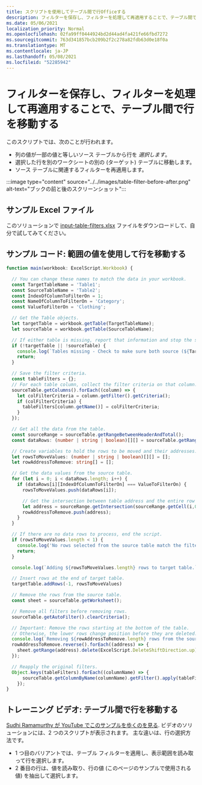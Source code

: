 ```yaml
---
title: スクリプトを使用してテーブル間で行Officeする
description: フィルターを保存し、フィルターを処理して再適用することで、テーブル間で行を移動する方法について学習します。
ms.date: 05/06/2021
localization_priority: Normal
ms.openlocfilehash: 02fa99ff0444924bd2d44ad4fa421fe66fbd7272
ms.sourcegitcommit: 763d341857bcb209b2f2c278a82fdb63d0e18f0a
ms.translationtype: MT
ms.contentlocale: ja-JP
ms.lasthandoff: 05/08/2021
ms.locfileid: "52285942"
---
```

# <a name="move-rows-across-tables-by-saving-filters-then-processing-and-reapplying-the-filters"></a>フィルターを保存し、フィルターを処理して再適用することで、テーブル間で行を移動する

このスクリプトでは、次のことが行われます。

* 列の値が一部の値と等しいソース テーブルから行を _選択します_。
* 選択した行を別のワークシートの別の (ターゲット) テーブルに移動します。
* ソース テーブルに関連するフィルターを再適用します。

:::image type="content" source="../../images/table-filter-before-after.png" alt-text="ブックの前と後のスクリーンショット":::

## <a name="sample-excel-file"></a>サンプル Excel ファイル

このソリューションで <a href="input-table-filters.xlsx">input-table-filters.xlsx</a> ファイルをダウンロードして、自分で試してみてください。

## <a name="sample-code-move-rows-using-range-values"></a>サンプル コード: 範囲の値を使用して行を移動する

```TypeScript
function main(workbook: ExcelScript.Workbook) {

  // You can change these names to match the data in your workbook.
  const TargetTableName = 'Table1';
  const SourceTableName = 'Table2';
  const IndexOfColumnToFilterOn = 1;
  const NameOfColumnToFilterOn = 'Category';
  const ValueToFilterOn = 'Clothing';

  // Get the Table objects.
  let targetTable = workbook.getTable(TargetTableName);
  let sourceTable = workbook.getTable(SourceTableName);

  // If either table is missing, report that information and stop the script.
  if (!targetTable || !sourceTable) {
    console.log(`Tables missing - Check to make sure both source (${TargetTableName}) and target table (${SourceTableName}) are present before running the script. `);
    return;
  }

  // Save the filter criteria.
  const tableFilters = {};
  // For each table column, collect the filter criteria on that column.
  sourceTable.getColumns().forEach((column) => {
    let colFilterCriteria = column.getFilter().getCriteria();
    if (colFilterCriteria) {
      tableFilters[column.getName()] = colFilterCriteria;
    }
  });

  // Get all the data from the table.
  const sourceRange = sourceTable.getRangeBetweenHeaderAndTotal();
  const dataRows: (number | string | boolean)[][] = sourceTable.getRangeBetweenHeaderAndTotal().getValues();

  // Create variables to hold the rows to be moved and their addresses.
  let rowsToMoveValues: (number | string | boolean)[][] = [];
  let rowAddressToRemove: string[] = [];

  // Get the data values from the source table.
  for (let i = 0; i < dataRows.length; i++) { 
    if (dataRows[i][IndexOfColumnToFilterOn] === ValueToFilterOn) {
      rowsToMoveValues.push(dataRows[i]);

      // Get the intersection between table address and the entire row where we found the match. This provides the address of the range to remove.
      let address = sourceRange.getIntersection(sourceRange.getCell(i,0).getEntireRow()).getAddress();
      rowAddressToRemove.push(address);
    }
  }

  // If there are no data rows to process, end the script.
  if (rowsToMoveValues.length < 1) {
    console.log('No rows selected from the source table match the filter criteria.');
    return;
  }

  console.log(`Adding ${rowsToMoveValues.length} rows to target table.`);

  // Insert rows at the end of target table.
  targetTable.addRows(-1, rowsToMoveValues)

  // Remove the rows from the source table.
  const sheet = sourceTable.getWorksheet();

  // Remove all filters before removing rows.
  sourceTable.getAutoFilter().clearCriteria();

  // Important: Remove the rows starting at the bottom of the table.
  // Otherwise, the lower rows change position before they are deleted.
  console.log(`Removing ${rowAddressToRemove.length} rows from the source table.`);
  rowAddressToRemove.reverse().forEach((address) => {
    sheet.getRange(address).delete(ExcelScript.DeleteShiftDirection.up);
  });

  // Reapply the original filters. 
  Object.keys(tableFilters).forEach((columnName) => {
      sourceTable.getColumnByName(columnName).getFilter().apply(tableFilters[columnName]);
    });
}
```

## <a name="training-video-move-rows-across-tables"></a>トレーニング ビデオ: テーブル間で行を移動する

[Sudhi Ramamurthy が YouTube でこのサンプルを歩くのを見る](https://youtu.be/_3t3Pk4i2L0). ビデオのソリューションには、2 つのスクリプトが表示されます。 主な違いは、行の選択方法です。

* 1 つ目のバリアントでは、テーブル フィルターを適用し、表示範囲を読み取って行を選択します。
* 2 番目の行は、値を読み取り、行の値 (このページのサンプルで使用される値) を抽出して選択します。
